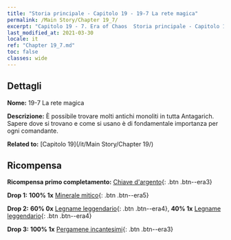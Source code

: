 ```yaml
---
title: "Storia principale - Capitolo 19 - 19-7 La rete magica"
permalink: /Main Story/Chapter 19_7/
excerpt: "Capitolo 19 - 7. Era of Chaos  Storia principale - Capitolo 19_7. 19-7 La rete magica"
last_modified_at: 2021-03-30
locale: it
ref: "Chapter 19_7.md"
toc: false
classes: wide
---
```


## Dettagli

 **Nome:** 19-7 La rete magica

 **Descrizione:** È possibile trovare molti antichi monoliti in tutta Antagarich. Sapere dove si trovano e come si usano è di fondamentale importanza per ogni comandante.

 **Related to:** [Capitolo 19](/it/Main Story/Chapter 19/)

## Ricompensa

 **Ricompensa primo completamento:** [Chiave d'argento](/it/Items/con_693/){: .btn .btn--era3}

 **Drop 1:** **100% 1x** [Minerale mitico](/it/Items/mat_61/){: .btn .btn--era5}

 **Drop 2:** **60% 0x** [Legname leggendario](/it/Items/mat_55/){: .btn .btn--era4}, **40% 1x** [Legname leggendario](/it/Items/mat_55/){: .btn .btn--era4}

 **Drop 3:** **100% 1x** [Pergamene incantesimi](/it/Items/con_694/){: .btn .btn--era3}

